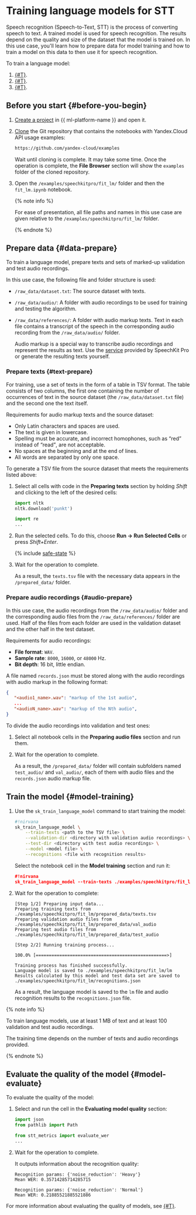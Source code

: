 # Training language models for STT

Speech recognition (Speech-to-Text, STT) is the process of converting speech to text. A trained model is used for speech recognition. The results depend on the quality and size of the dataset that the model is trained on. In this use case, you'll learn how to prepare data for model training and how to train a model on this data to then use it for speech recognition.

To train a language model:

1. [{#T}](#data-prepare).
1. [{#T}](#model-training).
1. [{#T}](#model-evaluate).

## Before you start {#before-you-begin}

1. [Create a project](../datasphere/operations/projects/create.md) in {{ ml-platform-name }} and open it.

1. [Clone](../datasphere/operations/projects/work-with-git.md#clone) the Git repository that contains the notebooks with Yandex.Cloud API usage examples:

    ```bash
    https://github.com/yandex-cloud/examples
    ```

    Wait until cloning is complete. It may take some time. Once the operation is complete, the **File Browser** section will show the `examples` folder of the cloned repository.

1. Open the `/examples/speechkitpro/fit_lm/` folder and then the `fit_lm.ipynb` notebook.

    {% note info %}

    For ease of presentation, all file paths and names in this use case are given relative to the `/examples/speechkitpro/fit_lm/` folder.

    {% endnote %}

## Prepare data {#data-prepare}

To train a language model, prepare texts and sets of marked-up validation and test audio recordings.

In this use case, the following file and folder structure is used:

* `/raw_data/dataset.txt`: The source dataset with texts.

* `/raw_data/audio/`: A folder with audio recordings to be used for training and testing the algorithm.

* `/raw_data/references/`: A folder with audio markup texts. Text in each file contains a transcript of the speech in the corresponding audio recording from the `/raw_data/audio/` folder.

    Audio markup is a special way to transcribe audio recordings and represent the results as text. Use the [service](../datasphere/tutorials/markup.md) provided by SpeechKit Pro or generate the resulting texts yourself.

### Prepare texts {#text-prepare}

For training, use a set of texts in the form of a table in TSV format. The table consists of two columns, the first one containing the number of occurrences of text in the source dataset (the `/raw_data/dataset.txt` file) and the second one the text itself.

Requirements for audio markup texts and the source dataset:

* Only Latin characters and spaces are used.
* The text is given in lowercase.
* Spelling must be accurate, and incorrect homophones, such as <q>red</q> instead of <q>read</q>, are not acceptable.
* No spaces at the beginning and at the end of lines.
* All words are separated by only one space.

To generate a TSV file from the source dataset that meets the requirements listed above:

1. Select all cells with code in the **Preparing texts** section by holding _Shift_ and clicking to the left of the desired cells:

    ```python
    import nltk
    nltk.download('punkt')
    
    import re
    ...
    ```

1. Run the selected cells. To do this, choose **Run → Run Selected Cells** or press _Shift+Enter_.

    {% include [safe-state](../_includes/datasphere/safe-state.md) %}

1. Wait for the operation to complete.

    As a result, the `texts.tsv` file with the necessary data appears in the `/prepared_data/` folder.

### Prepare audio recordings {#audio-prepare}

In this use case, the audio recordings from the `/raw_data/audio/` folder and the corresponding audio files from the `/raw_data/references/` folder are used. Half of the files from each folder are used in the validation dataset and the other half in the test dataset.

Requirements for audio recordings:

* **File format**: `WAV`.
* **Sample rate**: `8000`, `16000`, or `48000` Hz.
* **Bit depth**: 16 bit, little endian.

A file named `records.json` must be stored along with the audio recordings with audio markup in the following format:

   ```json
   {
      "<audio1_name>.wav": "markup of the 1st audio",
      ...
      "<audioN_name>.wav": "markup of the Nth audio",
   }
   ```

To divide the audio recordings into validation and test ones:

1. Select all notebook cells in the **Preparing audio files** section and run them.

1. Wait for the operation to complete.

    As a result, the `/prepared_data/` folder will contain subfolders named `test_audio/` and `val_audio/`, each of them with audio files and the `records.json` audio markup file.

## Train the model {#model-training}

1. Use the `sk_train_language_model` command to start training the model:

    ```bash
    #!nirvana
    sk_train_language_model \
        --train-texts <path to the TSV file> \
        --validation-dir <directory with validation audio recordings> \
        --test-dir <directory with test audio recordings> \
        --model <model file> \
        --recognitions <file with recognition results>
    ```

    Select the notebook cell in the **Model training** section and run it:

    ```json
    #!nirvana
    sk_train_language_model --train-texts ./examples/speechkitpro/fit_lm/prepared_data/texts.tsv --validation-dir ./examples/speechkitpro/fit_lm/prepared_data/val_audio --test-dir ./examples/speechkitpro/fit_lm/prepared_data/test_audio --model ./examples/speechkitpro/fit_lm/lm --recognitions ./examples/speechkitpro/fit_lm/recognitions.json
    ```

1. Wait for the operation to complete:

    ```text
    [Step 1/2] Preparing input data...
    Preparing training texts from ./examples/speechkitpro/fit_lm/prepared_data/texts.tsv
    Preparing validation audio files from ./examples/speechkitpro/fit_lm/prepared_data/val_audio
    Preparing test audio files from ./examples/speechkitpro/fit_lm/prepared_data/test_audio
    
    [Step 2/2] Running training process...
    
    100.0% [==================================================>]
    
    Training process has finished successfully.
    Language model is saved to ./examples/speechkitpro/fit_lm/lm
    Results calculated by this model and test data set are saved to ./examples/speechkitpro/fit_lm/recognitions.json
    ```

    As a result, the language model is saved to the `lm` file and audio recognition results to the `recognitions.json` file.

{% note info %}

To train language models, use at least 1 MB of text and at least 100 validation and test audio recordings.

The training time depends on the number of texts and audio recordings provided.

{% endnote %}

## Evaluate the quality of the model {#model-evaluate}

To evaluate the quality of the model:

1. Select and run the cell in the **Evaluating model quality** section:

    ```python
    import json
    from pathlib import Path
    
    from stt_metrics import evaluate_wer
    ...
    ```

1. Wait for the operation to complete.

    It outputs information about the recognition quality:

    ```text
    Recognition params: {'noise_reduction': 'Heavy'}
    Mean WER: 0.35714285714285715
    
    Recognition params: {'noise_reduction': 'Normal'}
    Mean WER: 0.21885521885521886
    ```

For more information about evaluating the quality of models, see [{#T}](../datasphere/tutorials/estimate-quality.md).

